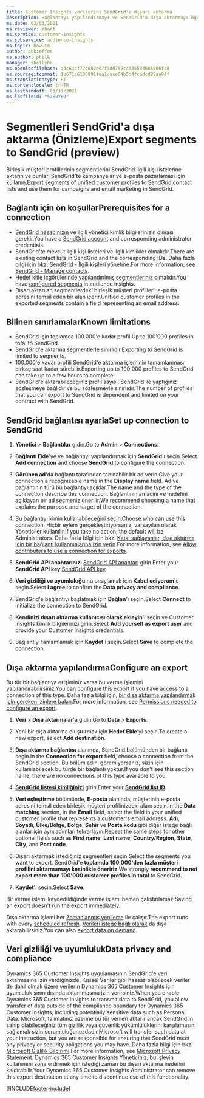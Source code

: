 ```yaml
---
title: Customer Insights verilerini SendGrid'e dışarı aktarma
description: Bağlantıyı yapılandırmayı ve SendGrid'a dışa aktarmayı öğrenin.
ms.date: 03/03/2021
ms.reviewer: mhart
ms.service: customer-insights
ms.subservice: audience-insights
ms.topic: how-to
author: phkieffer
ms.author: philk
manager: shellyha
ms.openlocfilehash: a4c64cf77c682e07f3d0759c43355336b5806fc8
ms.sourcegitcommit: 1b671c6100991fea1cace04b5d4fcedcd88aa94f
ms.translationtype: HT
ms.contentlocale: tr-TR
ms.lasthandoff: 03/31/2021
ms.locfileid: "5759789"
---
```

# <a name="export-segments-to-sendgrid-preview"></a><span data-ttu-id="8637e-103">Segmentleri SendGrid'a dışa aktarma (Önizleme)</span><span class="sxs-lookup"><span data-stu-id="8637e-103">Export segments to SendGrid (preview)</span></span>

<span data-ttu-id="8637e-104">Birleşik müşteri profillerinin segmentlerini SendGrid ilgili kişi listelerine aktarın ve bunları SendGrid'te kampanyalar ve e-posta pazarlaması için kullanın.</span><span class="sxs-lookup"><span data-stu-id="8637e-104">Export segments of unified customer profiles to SendGrid contact lists and use them for campaigns and email marketing in SendGrid.</span></span> 

## <a name="prerequisites-for-a-connection"></a><span data-ttu-id="8637e-105">Bağlantı için ön koşullar</span><span class="sxs-lookup"><span data-stu-id="8637e-105">Prerequisites for a connection</span></span>

-   <span data-ttu-id="8637e-106">[SendGrid hesabınızın](https://sendgrid.com/) ve ilgili yönetici kimlik bilgilerinizin olması gerekir.</span><span class="sxs-lookup"><span data-stu-id="8637e-106">You have a [SendGrid account](https://sendgrid.com/) and corresponding administrator credentials.</span></span>
-   <span data-ttu-id="8637e-107">SendGrid'te mevcut ilgili kişi listeleri ve ilgili kimlikler olmalıdır.</span><span class="sxs-lookup"><span data-stu-id="8637e-107">There are existing contact lists in SendGrid and the corresponding IDs.</span></span> <span data-ttu-id="8637e-108">Daha fazla bilgi için bkz. [SendGrid - İlgili kişileri yönetme](https://sendgrid.com/docs/ui/managing-contacts/create-and-manage-contacts/#manage-contacts).</span><span class="sxs-lookup"><span data-stu-id="8637e-108">For more information, see [SendGrid - Manage contacts](https://sendgrid.com/docs/ui/managing-contacts/create-and-manage-contacts/#manage-contacts).</span></span>
-   <span data-ttu-id="8637e-109">Hedef kitle içgörülerinde [yapılandırılmış segmentleriniz](segments.md) olmalıdır.</span><span class="sxs-lookup"><span data-stu-id="8637e-109">You have [configured segments](segments.md) in audience insights.</span></span>
-   <span data-ttu-id="8637e-110">Dışarı aktarılan segmentlerdeki birleşik müşteri profilleri, e-posta adresini temsil eden bir alan içerir.</span><span class="sxs-lookup"><span data-stu-id="8637e-110">Unified customer profiles in the exported segments contain a field representing an email address.</span></span>

## <a name="known-limitations"></a><span data-ttu-id="8637e-111">Bilinen sınırlamalar</span><span class="sxs-lookup"><span data-stu-id="8637e-111">Known limitations</span></span>

- <span data-ttu-id="8637e-112">SendGrid için toplamda 100.000'e kadar profil.</span><span class="sxs-lookup"><span data-stu-id="8637e-112">Up to 100'000 profiles in total to SendGrid.</span></span>
- <span data-ttu-id="8637e-113">SendGrid'e aktarma segmentlerle sınırlıdır.</span><span class="sxs-lookup"><span data-stu-id="8637e-113">Exporting to SendGrid is limited to segments.</span></span>
- <span data-ttu-id="8637e-114">100.000'e kadar profili SendGrid'e aktarma işleminin tamamlanması birkaç saat kadar sürebilir.</span><span class="sxs-lookup"><span data-stu-id="8637e-114">Exporting up to 100'000 profiles to SendGrid can take up to a few hours to complete.</span></span> 
- <span data-ttu-id="8637e-115">SendGrid'e aktarabileceğiniz profil sayısı, SendGrid ile yaptığınız sözleşmeye bağlıdır ve bu sözleşmeyle sınırlıdır.</span><span class="sxs-lookup"><span data-stu-id="8637e-115">The number of profiles that you can export to SendGrid is dependent and limited on your contract with SendGrid.</span></span>

## <a name="set-up-connection-to-sendgrid"></a><span data-ttu-id="8637e-116">SendGrid bağlantısı ayarla</span><span class="sxs-lookup"><span data-stu-id="8637e-116">Set up connection to SendGrid</span></span>

1. <span data-ttu-id="8637e-117">**Yönetici** > **Bağlantılar** gidin.</span><span class="sxs-lookup"><span data-stu-id="8637e-117">Go to **Admin** > **Connections**.</span></span>

1. <span data-ttu-id="8637e-118">**Bağlantı Ekle**'ye ve bağlantıyı yapılandırmak için **SendGrid**'ı seçin.</span><span class="sxs-lookup"><span data-stu-id="8637e-118">Select **Add connection** and choose **SendGrid** to configure the connection.</span></span>

1. <span data-ttu-id="8637e-119">**Görünen ad**'da bağlantı tarafından tanınabilir bir ad verin.</span><span class="sxs-lookup"><span data-stu-id="8637e-119">Give your connection a recognizable name in the **Display name** field.</span></span> <span data-ttu-id="8637e-120">Ad ve bağlantının türü bu bağlantıyı açıklar.</span><span class="sxs-lookup"><span data-stu-id="8637e-120">The name and the type of the connection describe this connection.</span></span> <span data-ttu-id="8637e-121">Bağlantının amacını ve hedefini açıklayan bir ad seçmeniz önerilir.</span><span class="sxs-lookup"><span data-stu-id="8637e-121">We recommend choosing a name that explains the purpose and target of the connection.</span></span>

1. <span data-ttu-id="8637e-122">Bu bağlantıyı kimin kullanabileceğini seçin.</span><span class="sxs-lookup"><span data-stu-id="8637e-122">Choose who can use this connection.</span></span> <span data-ttu-id="8637e-123">Hiçbir eylem gerçekleştiriyorsanız, varsayılan olarak Yöneticiler kullanılır.</span><span class="sxs-lookup"><span data-stu-id="8637e-123">If you take no action, the default will be Administrators.</span></span> <span data-ttu-id="8637e-124">Daha fazla bilgi için bkz. [Katkı sağlayanlar, dışa aktarma için bir bağlantı kullanmalarına izin verin](connections.md#allow-contributors-to-use-a-connection-for-exports).</span><span class="sxs-lookup"><span data-stu-id="8637e-124">For more information, see [Allow contributors to use a connection for exports](connections.md#allow-contributors-to-use-a-connection-for-exports).</span></span>

1. <span data-ttu-id="8637e-125">**SendGrid API anahtarınızı** [SendGrid API anahtarı](https://sendgrid.com/docs/ui/account-and-settings/api-keys/) girin.</span><span class="sxs-lookup"><span data-stu-id="8637e-125">Enter your **SendGrid API key** [SendGrid API key](https://sendgrid.com/docs/ui/account-and-settings/api-keys/).</span></span>

1. <span data-ttu-id="8637e-126">**Veri gizliliği ve uyumluluğu**'nu onaylamak için **Kabul ediyorum**'u seçin.</span><span class="sxs-lookup"><span data-stu-id="8637e-126">Select **I agree** to confirm the **Data privacy and compliance**.</span></span>

1. <span data-ttu-id="8637e-127">SendGrid'e bağlantıyı başlatmak için **Bağlan**'ı seçin.</span><span class="sxs-lookup"><span data-stu-id="8637e-127">Select **Connect** to initialize the connection to SendGrid.</span></span>

1. <span data-ttu-id="8637e-128">**Kendinizi dışarı aktarma kullanıcısı olarak ekleyin**'i seçin ve Customer Insights kimlik bilgilerinizi girin.</span><span class="sxs-lookup"><span data-stu-id="8637e-128">Select **Add yourself as export user** and provide your Customer Insights credentials.</span></span>

1. <span data-ttu-id="8637e-129">Bağlantıyı tamamlamak için **Kaydet**'i seçin.</span><span class="sxs-lookup"><span data-stu-id="8637e-129">Select **Save** to complete the connection.</span></span>

## <a name="configure-an-export"></a><span data-ttu-id="8637e-130">Dışa aktarma yapılandırma</span><span class="sxs-lookup"><span data-stu-id="8637e-130">Configure an export</span></span>

<span data-ttu-id="8637e-131">Bu tür bir bağlantıya erişiminiz varsa bu verme işlemini yapılandırabilirsiniz.</span><span class="sxs-lookup"><span data-stu-id="8637e-131">You can configure this export if you have access to a connection of this type.</span></span> <span data-ttu-id="8637e-132">Daha fazla bilgi için, [bir dışa aktarma yapılandırmak için gereken izinlere bakın](export-destinations.md#set-up-a-new-export).</span><span class="sxs-lookup"><span data-stu-id="8637e-132">For more information, see [Permissions needed to configure an export](export-destinations.md#set-up-a-new-export).</span></span>

1. <span data-ttu-id="8637e-133">**Veri** > **Dışa aktarmalar**'a gidin.</span><span class="sxs-lookup"><span data-stu-id="8637e-133">Go to **Data** > **Exports**.</span></span>

1. <span data-ttu-id="8637e-134">Yeni bir dışa aktarma oluşturmak için **Hedef Ekle**'yi seçin.</span><span class="sxs-lookup"><span data-stu-id="8637e-134">To create a new export, select **Add destination**.</span></span>

1. <span data-ttu-id="8637e-135">**Dışa aktarma bağlantısı** alanında, SendGrid bölümünden bir bağlantı seçin.</span><span class="sxs-lookup"><span data-stu-id="8637e-135">In the **Connection for export** field, choose a connection from the SendGrid section.</span></span> <span data-ttu-id="8637e-136">Bu bölüm adını göremiyorsanız, sizin için kullanılabilecek bu türde bir bağlantı yoktur.</span><span class="sxs-lookup"><span data-stu-id="8637e-136">If you don't see this section name, there are no connections of this type available to you.</span></span>

1. <span data-ttu-id="8637e-137">**[SendGrid listesi kimliğinizi](https://sendgrid.com/docs/ui/managing-contacts/create-and-manage-contacts/#manage-contacts)** girin.</span><span class="sxs-lookup"><span data-stu-id="8637e-137">Enter your **[SendGrid list ID](https://sendgrid.com/docs/ui/managing-contacts/create-and-manage-contacts/#manage-contacts)**.</span></span>

1. <span data-ttu-id="8637e-138">**Veri eşleştirme** bölümünde, **E-posta** alanında, müşterinin e-posta adresini temsil eden birleşik müşteri profilinizdeki alanı seçin.</span><span class="sxs-lookup"><span data-stu-id="8637e-138">In the **Data matching** section, in the **Email** field, select the field in your unified customer profile that represents a customer's email address.</span></span> <span data-ttu-id="8637e-139">**Adı**, **Soyadı**, **Ülke/Bölge**, **Bölge**, **Şehir** ve **Posta kodu** gibi diğer isteğe bağlı alanlar için aynı adımları tekrarlayın.</span><span class="sxs-lookup"><span data-stu-id="8637e-139">Repeat the same steps for other optional fields such as **First name**, **Last name**, **Country/Region**, **State**, **City**, and **Post code**.</span></span>

1. <span data-ttu-id="8637e-140">Dışarı aktarmak istediğiniz segmentleri seçin.</span><span class="sxs-lookup"><span data-stu-id="8637e-140">Select the segments you want to export.</span></span> <span data-ttu-id="8637e-141">SendGrid'e **toplamda 100.000'den fazla müşteri profilini aktarmamayı kesinlikle öneririz**.</span><span class="sxs-lookup"><span data-stu-id="8637e-141">We strongly **recommend to not export more than 100'000 customer profiles in total** to SendGrid.</span></span> 

1. <span data-ttu-id="8637e-142">**Kaydet**'i seçin.</span><span class="sxs-lookup"><span data-stu-id="8637e-142">Select **Save**.</span></span>

<span data-ttu-id="8637e-143">Bir verme işlemi kaydedildiğinde verme işlemi hemen çalıştırılamaz.</span><span class="sxs-lookup"><span data-stu-id="8637e-143">Saving an export doesn't run the export immediately.</span></span>

<span data-ttu-id="8637e-144">Dışa aktarma işlemi her [Zamanlanmış yenileme](system.md#schedule-tab) ile çalışır.</span><span class="sxs-lookup"><span data-stu-id="8637e-144">The export runs with every [scheduled refresh](system.md#schedule-tab).</span></span> <span data-ttu-id="8637e-145">[Verileri isteğe bağlı olarak](export-destinations.md#run-exports-on-demand) da dışa aktarabilirsiniz.</span><span class="sxs-lookup"><span data-stu-id="8637e-145">You can also [export data on demand](export-destinations.md#run-exports-on-demand).</span></span> 

## <a name="data-privacy-and-compliance"></a><span data-ttu-id="8637e-146">Veri gizliliği ve uyumluluk</span><span class="sxs-lookup"><span data-stu-id="8637e-146">Data privacy and compliance</span></span>

<span data-ttu-id="8637e-147">Dynamics 365 Customer Insights uygulamasının SendGrid'e veri aktarmasına izin verdiğinizde, Kişisel Veriler gibi hassas olabilecek veriler de dahil olmak üzere verilerin Dynamics 365 Customer Insights için uyumluluk sınırı dışında aktarılmasına izin verirsiniz.</span><span class="sxs-lookup"><span data-stu-id="8637e-147">When you enable Dynamics 365 Customer Insights to transmit data to SendGrid, you allow transfer of data outside of the compliance boundary for Dynamics 365 Customer Insights, including potentially sensitive data such as Personal Data.</span></span> <span data-ttu-id="8637e-148">Microsoft, talimatınız üzerine bu tür verileri aktarır ancak SendGrid'in sahip olabileceğiniz tüm gizlilik veya güvenlik yükümlülüklerini karşılamasını sağlamak sizin sorumluluğunuzdadır.</span><span class="sxs-lookup"><span data-stu-id="8637e-148">Microsoft will transfer such data at your instruction, but you are responsible for ensuring that SendGrid meet any privacy or security obligations you may have.</span></span> <span data-ttu-id="8637e-149">Daha fazla bilgi için bkz. [Microsoft Gizlilik Bildirimi](https://go.microsoft.com/fwlink/?linkid=396732).</span><span class="sxs-lookup"><span data-stu-id="8637e-149">For more information, see [Microsoft Privacy Statement](https://go.microsoft.com/fwlink/?linkid=396732).</span></span>
<span data-ttu-id="8637e-150">Dynamics 365 Customer Insights Yöneticiniz, bu işlevin kullanımını sona erdirmek için istediği zaman bu dışarı aktarma hedefini kaldırabilir.</span><span class="sxs-lookup"><span data-stu-id="8637e-150">Your Dynamics 365 Customer Insights Administrator can remove this export destination at any time to discontinue use of this functionality.</span></span>


[!INCLUDE[footer-include](../includes/footer-banner.md)]